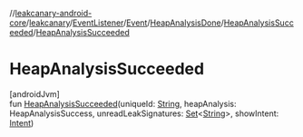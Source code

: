 //[leakcanary-android-core](../../../../../../index.md)/[leakcanary](../../../../index.md)/[EventListener](../../../index.md)/[Event](../../index.md)/[HeapAnalysisDone](../index.md)/[HeapAnalysisSucceeded](index.md)/[HeapAnalysisSucceeded](-heap-analysis-succeeded.md)

# HeapAnalysisSucceeded

[androidJvm]\
fun [HeapAnalysisSucceeded](-heap-analysis-succeeded.md)(uniqueId: [String](https://kotlinlang.org/api/latest/jvm/stdlib/kotlin/-string/index.html), heapAnalysis: HeapAnalysisSuccess, unreadLeakSignatures: [Set](https://kotlinlang.org/api/latest/jvm/stdlib/kotlin.collections/-set/index.html)&lt;[String](https://kotlinlang.org/api/latest/jvm/stdlib/kotlin/-string/index.html)&gt;, showIntent: [Intent](https://developer.android.com/reference/kotlin/android/content/Intent.html))
